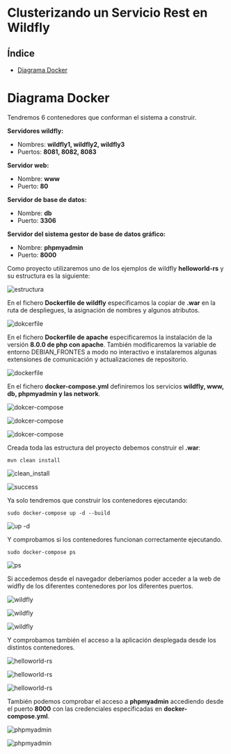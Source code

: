# Clusterizando un Servicio Rest en Wildfly

## Índice
- <a href="#1">Diagrama Docker</a>



# <a name="1">Diagrama Docker</a>

Tendremos 6 contenedores que conforman el sistema a construir.

**Servidores wildfly:**
* Nombres: **wildfly1, wildfly2, wildfly3**
* Puertos: **8081, 8082, 8083**

**Servidor web:**
* Nombre: **www**
* Puerto: **80**

**Servidor de base de datos:**
* Nombre: **db**
* Puerto: **3306**

**Servidor del sistema gestor de base de datos gráfico:**
* Nombre: **phpmyadmin**
* Puerto: **8000**

Como proyecto utilizaremos uno de los ejemplos de wildfly **helloworld-rs** y su estructura es la siguiente:

![estructura](img/1.png)

En el fichero **Dockerfile de wildfly** especificamos la copiar de **.war** en la ruta de despliegues, la asignación de nombres y algunos atributos.

![dokcerfile](img/2.png)

En el fichero **Dockerfile de apache** especificaremos la instalación de la versión **8.0.0 de php con apache**. También modificaremos la variable de entorno DEBIAN_FRONTES a modo no interactivo e instalaremos algunas extensiones de comunicación y actualizaciones de repositorio.

![dockerfile](img/3.png)

En el fichero **docker-compose.yml** definiremos los servicios **wildfly, www, db, phpmyadmin y las network**.

![dokcer-compose](img/4.png)

![dokcer-compose](img/5.png)

![dokcer-compose](img/6.png)

Creada toda las estructura del proyecto debemos construir el **.war**:

```
mvn clean install
```

![clean_install](img/7.png)

![success](img/8.png)

Ya solo tendremos que construir los contenedores ejecutando:

```
sudo docker-compose up -d --build
```

![up -d](img/9.png)

Y comprobamos si los contenedores funcionan correctamente ejecutando.

```
sudo docker-compose ps
```

![ps](img/10.png)

Si accedemos desde el navegador deberíamos poder acceder a la web de widfly de los diferentes contenedores por los diferentes puertos.

![wildfly](img/11.png)

![wildfly](img/12.png)

![wildfly](img/13.png)

Y comprobamos también el acceso a la aplicación desplegada desde los distintos contenedores.

![helloworld-rs](img/14.png)

![helloworld-rs](img/15.png)

![helloworld-rs](img/16.png)

También podemos comprobar el acceso a **phpmyadmin** accediendo desde el puerto **8000** con las credenciales especificadas en **docker-compose.yml**.

![phpmyadmin](img/17.png)

![phpmyadmin](img/18.png)
